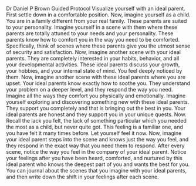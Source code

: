 Dr Daniel P Brown Guided Protocol
Visualize yourself with an ideal parent.
First settle down in a comfortable position. 
Now, imagine yourself as a child. 
You are in a family different from your real family. 
These parents are suited to your personality.
Imagine yourself in a scene with them where these parents are totally attuned to your needs and your personality. 
These parents know how to comfort you in the way you need to be comforted. 
Specifically, think of scenes where these parents give you the utmost sense of security and satisfaction.
Now, imagine another scene with your ideal parents. 
They are completely interested in your habits, behavior, and all your developmental activities. 
These ideal parents discuss your growth, your hobbies, and your internal state of mind. 
You feel deeply noticed by them.
Now, imagine another scene with these ideal parents where you are upset. 
Your ideal parents know exactly how to soothe you. 
They understand your problem on a deeper level, and they respond the way you need. 
Imagine all the ways they comfort you physically and emotionally.
Imagine yourself exploring and discovering something new with these ideal parents. 
They support you completely and that is bringing out the best in you. 
Your ideal parents are honest and they support you in your unique quests. 
Now. Recall the lack you felt, the lack of something particular which you needed the most as a child, but never quite got. 
This feeling is a familiar one, and you have felt it many times before. Let yourself feel it now. 
Now, imagine your ideal parent steps into the scene and knows just the way you feel, and they respond in the exact way that you need them to respond. 
After every scene, notice the way you feel in the company of your ideal parent. 
Notice your feelings after you have been heard, comforted, and nurtured by this ideal parent who knows the deepest part of you and wants the best for you. 
You can journal about the scenes that you imagine with your ideal parents, and then write down the shift in your feelings after each scene.
